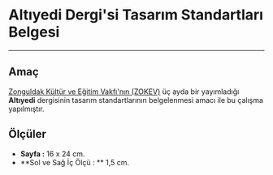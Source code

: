 # Altıyedi Dergi'si Tasarım Standartları Belgesi
---
## Amaç
[Zonguldak Kültür ve Eğitim Vakfı'nın (ZOKEV)](http://www.zokev.org "Zonguldak Kültür ve Eğitim Vakfı (ZOKEV)") üç ayda bir yayımladığı **Altıyedi** dergisinin tasarım standartlarının belgelenmesi amacı ile bu çalışma yapılmıştır.
## Ölçüler
* **Sayfa :** 16 x 24 cm.
* **Sol ve Sağ İç Ölçü : ** 1,5 cm.
